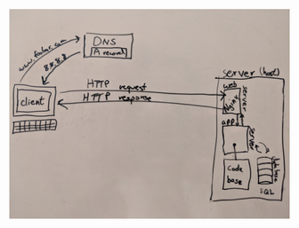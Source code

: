 <img src="https://raw.githubusercontent.com/mlaizure/holberton-system_engineering-devops/master/0x09-web_infrastructure_design/raw_images/0-simple_web_stack.jpg">
